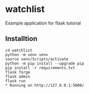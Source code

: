 # watchlist
Example application for flask tutorial

## Installtion

```
cd watchlist
python -m venv venv
source venv/Scripts/activate
python -m pip install --upgrade pip
pip install -r requirements.txt
flask forge
flask admin
flask run 
* Running on http://127.0.0.1:5000/
```
